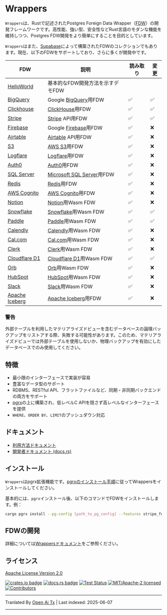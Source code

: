 # Wrappers

`Wrappers`は、Rustで記述されたPostgres Foreign Data Wrapper（[FDW](https://wiki.postgresql.org/wiki/Foreign_data_wrappers)）の開発フレームワークです。高性能、強い型、安全性などRust言語のモダンな機能を維持しつつ、Postgres FDW開発をより簡単にすることを目的としています。

`Wrappers`はまた、[Supabase](https://www.supabase.com)によって構築されたFDWのコレクションでもあります。現在、以下のFDWをサポートしており、さらに多くが開発中です。

| FDW                                                                                                                | 説明                                                                                  | 読み取り | 変更   |
| ------------------------------------------------------------------------------------------------------------------ | ------------------------------------------------------------------------------------- | -------- | ------ |
| [HelloWorld](https://raw.githubusercontent.com/supabase/wrappers/main/wrappers/src/fdw/helloworld_fdw)             | 基本的なFDW開発方法を示すデモFDW                                                      |          |        |
| [BigQuery](https://raw.githubusercontent.com/supabase/wrappers/main/wrappers/src/fdw/bigquery_fdw)                 | Google [BigQuery](https://cloud.google.com/bigquery)用FDW                             | ✅       | ✅     |
| [Clickhouse](https://raw.githubusercontent.com/supabase/wrappers/main/wrappers/src/fdw/clickhouse_fdw)             | [ClickHouse](https://clickhouse.com/)用FDW                                            | ✅       | ✅     |
| [Stripe](https://raw.githubusercontent.com/supabase/wrappers/main/wrappers/src/fdw/stripe_fdw)                     | [Stripe](https://stripe.com/) API用FDW                                                | ✅       | ✅     |
| [Firebase](https://raw.githubusercontent.com/supabase/wrappers/main/wrappers/src/fdw/firebase_fdw)                 | Google [Firebase](https://firebase.google.com/)用FDW                                  | ✅       | ❌     |
| [Airtable](https://raw.githubusercontent.com/supabase/wrappers/main/wrappers/src/fdw/airtable_fdw)                 | [Airtable](https://airtable.com/) API用FDW                                            | ✅       | ❌     |
| [S3](https://raw.githubusercontent.com/supabase/wrappers/main/wrappers/src/fdw/s3_fdw)                             | [AWS S3](https://aws.amazon.com/s3/)用FDW                                             | ✅       | ❌     |
| [Logflare](https://raw.githubusercontent.com/supabase/wrappers/main/wrappers/src/fdw/logflare_fdw)                 | [Logflare](https://logflare.app/)用FDW                                                | ✅       | ❌     |
| [Auth0](https://raw.githubusercontent.com/supabase/wrappers/main/wrappers/src/fdw/auth0_fdw)                       | [Auth0](https://auth0.com/)用FDW                                                      | ✅       | ❌     |
| [SQL Server](https://raw.githubusercontent.com/supabase/wrappers/main/wrappers/src/fdw/mssql_fdw)                  | [Microsoft SQL Server](https://www.microsoft.com/en-au/sql-server/)用FDW              | ✅       | ❌     |
| [Redis](https://raw.githubusercontent.com/supabase/wrappers/main/wrappers/src/fdw/redis_fdw)                       | [Redis](https://redis.io/)用FDW                                                       | ✅       | ❌     |
| [AWS Cognito](https://raw.githubusercontent.com/supabase/wrappers/main/wrappers/src/fdw/cognito_fdw)               | [AWS Cognito](https://aws.amazon.com/cognito/)用FDW                                   | ✅       | ❌     |
| [Notion](https://raw.githubusercontent.com/supabase/wrappers/main/wasm-wrappers/fdw/notion_fdw)                    | [Notion](https://www.notion.so/)用Wasm FDW                                            | ✅       | ❌     |
| [Snowflake](https://raw.githubusercontent.com/supabase/wrappers/main/wasm-wrappers/fdw/snowflake_fdw)              | [Snowflake](https://www.snowflake.com/)用Wasm FDW                                     | ✅       | ✅     |
| [Paddle](https://raw.githubusercontent.com/supabase/wrappers/main/wasm-wrappers/fdw/paddle_fdw)                    | [Paddle](https://www.paddle.com/)用Wasm FDW                                           | ✅       | ✅     |
| [Calendly](https://raw.githubusercontent.com/supabase/wrappers/main/wasm-wrappers/fdw/calendly_fdw)                | [Calendly](https://www.calendly.com/)用Wasm FDW                                       | ✅       | ❌     |
| [Cal.com](https://raw.githubusercontent.com/supabase/wrappers/main/wasm-wrappers/fdw/cal_fdw)                      | [Cal.com](https://www.cal.com/)用Wasm FDW                                             | ✅       | ❌     |
| [Clerk](https://raw.githubusercontent.com/supabase/wrappers/main/wasm-wrappers/fdw/clerk_fdw)                      | [Clerk](https://www.clerk.com/)用Wasm FDW                                             | ✅       | ❌     |
| [Cloudflare D1](https://raw.githubusercontent.com/supabase/wrappers/main/wasm-wrappers/fdw/cfd1_fdw)               | [Cloudflare D1](https://developers.cloudflare.com/d1/)用Wasm FDW                      | ✅       | ✅     |
| [Orb](https://raw.githubusercontent.com/supabase/wrappers/main/wasm-wrappers/fdw/orb_fdw)                          | [Orb](https://www.withorb.com/)用Wasm FDW                                             | ✅       | ❌     |
| [HubSpot](https://raw.githubusercontent.com/supabase/wrappers/main/wasm-wrappers/fdw/hubspot_fdw)                  | [HubSpot](https://www.hubspot.com/)用Wasm FDW                                         | ✅       | ❌     |
| [Slack](https://raw.githubusercontent.com/supabase/wrappers/main/wasm-wrappers/fdw/slack_fdw)                      | [Slack](https://www.slack.com/)用Wasm FDW                                             | ✅       | ❌     |
| [Apache Iceberg](https://raw.githubusercontent.com/supabase/wrappers/main/wrappers/src/fdw/iceberg_fdw)            | [Apache Iceberg](https://iceberg.apache.org/)用FDW                                    | ✅       | ❌     |

### 警告

外部テーブルを利用したマテリアライズドビューを含むデータベースの論理バックアップをリストアする際、失敗する可能性があります。このため、マテリアライズドビューでは外部テーブルを使用しないか、物理バックアップを有効にしたデータベースでのみ使用してください。

## 特徴

- 最小限のインターフェースで実装が容易
- 豊富なデータ型のサポート
- RDBMS、RESTful API、フラットファイルなど、同期・非同期バックエンドの両方をサポート
- [pgrx](https://github.com/tcdi/pgrx)の上に構築され、低レベルC APIを隠さず高レベルなインターフェースを提供
- `WHERE`、`ORDER BY`、`LIMIT`のプッシュダウン対応

## ドキュメント

- [利用方法ドキュメント](https://fdw.dev/)
- [開発者ドキュメント (docs.rs)](https://docs.rs/supabase-wrappers/latest/supabase_wrappers/)

## インストール

`Wrappers`はpgrx拡張機能です。[pgrxのインストール手順](https://github.com/tcdi/pgrx#system-requirements)に従ってWrappersをインストールしてください。

基本的には、`pgrx`インストール後、以下のコマンドでFDWをインストールします。例：

```bash
cargo pgrx install --pg-config [path_to_pg_config] --features stripe_fdw
```

## FDWの開発

詳細については[Wrappersドキュメント](https://fdw.dev/)をご参照ください。

## ライセンス

[Apache License Version 2.0](https://raw.githubusercontent.com/supabase/wrappers/main/LICENSE)

[![crates.io badge](https://img.shields.io/crates/v/supabase-wrappers.svg)](https://crates.io/crates/supabase-wrappers)
[![docs.rs badge](https://docs.rs/supabase-wrappers/badge.svg)](https://docs.rs/supabase-wrappers)
[![Test Status](https://img.shields.io/github/actions/workflow/status/supabase/wrappers/test_wrappers.yml?branch=main&label=test)](https://github.com/supabase/wrappers/actions/workflows/test_wrappers.yml)
[![MIT/Apache-2 licensed](https://img.shields.io/crates/l/supabase-wrappers.svg)](https://raw.githubusercontent.com/supabase/wrappers/main/LICENSE)
[![Contributors](https://img.shields.io/github/contributors/supabase/wrappers)](https://github.com/supabase/wrappers/graphs/contributors)


---

Tranlated By [Open Ai Tx](https://github.com/OpenAiTx/OpenAiTx) | Last indexed: 2025-06-07

---